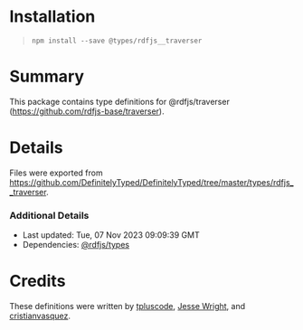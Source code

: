 # Installation
> `npm install --save @types/rdfjs__traverser`

# Summary
This package contains type definitions for @rdfjs/traverser (https://github.com/rdfjs-base/traverser).

# Details
Files were exported from https://github.com/DefinitelyTyped/DefinitelyTyped/tree/master/types/rdfjs__traverser.

### Additional Details
 * Last updated: Tue, 07 Nov 2023 09:09:39 GMT
 * Dependencies: [@rdfjs/types](https://npmjs.com/package/@rdfjs/types)

# Credits
These definitions were written by [tpluscode](https://github.com/tpluscode), [Jesse Wright](https://github.com/jeswr), and [cristianvasquez](https://github.com/cristianvasquez).

